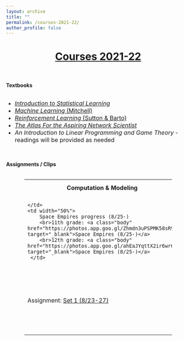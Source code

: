 ```yaml
---
layout: archive
title: ""
permalink: /courses-2021-22/
author_profile: false
---
```


# [<center>Courses 2021-22</center>](#top)

<div style="width:100%; max-width:800px; margin:auto"> 
    
<br><br><b>Textbooks</b><br><br>
    
<font size="3em"><ul>
<li><a class="body" target="_blank" href="https://www.statlearning.com/"><i>Introduction to Statistical Learning</i></a></li>
<li><a class="body" target="_blank" href="https://www.cs.cmu.edu/~tom/mlbook.html"><i>Machine Learning</i> (Mitchell)</a></li>
<li><a class="body" target="_blank" href="http://incompleteideas.net/book/the-book.html"><i>Reinforcement Learning</i> (Sutton & Barto)</a></li>
<li><a class="body" target="_blank" href="https://www.networkatlas.eu/"><i>The Atlas For the Aspiring Network Scientist</i></a></li>
<li><i>An Introduction to Linear Programming and Game Theory</i> - readings will be provided as needed</li>
</ul></font>
    
<br><br><b>Assignments / Clips</b><br><br>

<center>
<table style="width:80%">
    <tr>
    <td width="50%"><center><b>Computation & Modeling</b></center></td>
    <td width="50%"><center><b>Machine Learning</b></center></td>
  </tr>
    <tr>
    <td width="50%">
        
    </td>
    <td width="50%">
        Space Empires progress (8/25-)
        <br>11th grade: <a class="body" href="https://photos.app.goo.gl/Zhmdn3uPSPMK58sR9" target="_blank">Space Empires (8/25-)</a>
        <br>12th grade: <a class="body" href="https://photos.app.goo.gl/ahEaJYqttX2ir6wr6" target="_blank">Space Empires (8/25-)</a>
     </td>
  </tr>
   <tr>
    <td width="50%">
        Assignment: <a class="body" href="https://www.overleaf.com/read/xtxcrqwdgkvt" target="_blank">Set 1 (8/23-27)</a>
    </td>
    <td width="50%">
        Assignment: <a class="body" href="https://www.overleaf.com/read/ngtwymgrzzyd" target="_blank">Set 1 - Quant Review in Julia (8/18-24)</a>
        <br>Clips: <a class="body" href="https://photos.app.goo.gl/PbwEKx1y29dKvQk58" target="_blank">Bias-Variance Tradeoff</a>
     </td>
  </tr>
</table>
</center>
